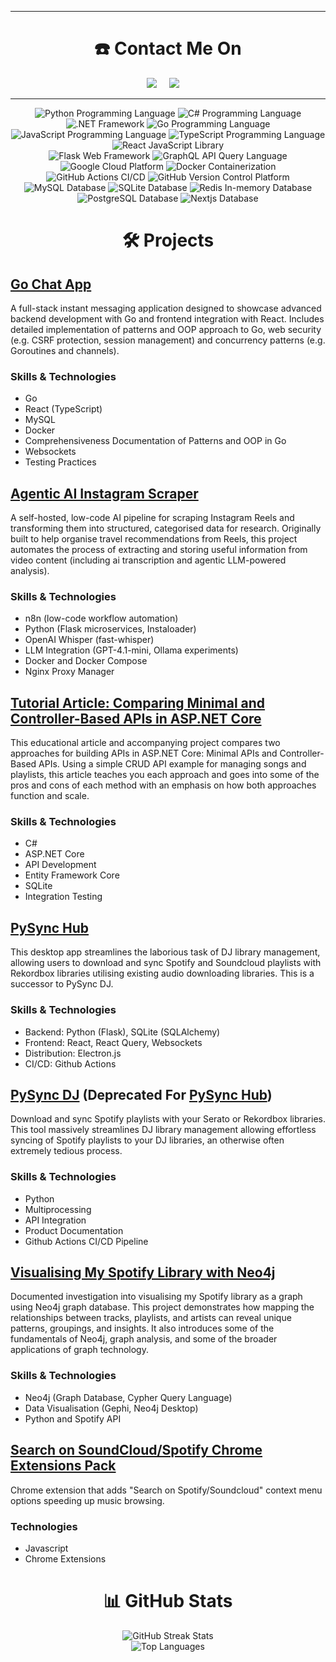 <hr>
<h1  align="center">☎️ Contact Me On</h2>
<p align="center">
    <a href="https://www.linkedin.com/in/peter-semrau-boughton-29372215a"><img src="https://img.shields.io/badge/linkedin-%230077B5.svg?&style=for-the-badge&logo=linkedin&logoColor=white" /></a>&nbsp;&nbsp;&nbsp;&nbsp;
    <a href="mailto:peterboughton11@gmail.com?subject=Hello%20Peter,%20From%20Github"><img src="https://img.shields.io/badge/gmail-%23D14836.svg?&style=for-the-badge&logo=gmail&logoColor=white" /></a>&nbsp;&nbsp;&nbsp;&nbsp;
</p>
<hr>

<p align="center">
  <img src="https://img.shields.io/badge/python-3670A0?style=for-the-badge&logo=python&logoColor=ffdd54" alt="Python Programming Language"/>  
  <img src="https://img.shields.io/badge/c%23-%23239120.svg?style=for-the-badge&logo=csharp&logoColor=white" alt="C# Programming Language"/> 
  <img src="https://img.shields.io/badge/.NET-5C2D91?style=for-the-badge&logo=.net&logoColor=white" alt=".NET Framework"/> 
  <img src="https://img.shields.io/badge/go-%2300ADD8.svg?style=for-the-badge&logo=go&logoColor=white" alt="Go Programming Language"/> 
  <img src="https://img.shields.io/badge/javascript-%23323330.svg?style=for-the-badge&logo=javascript&logoColor=%23F7DF1E" alt="JavaScript Programming Language"/> 
  <img src="https://img.shields.io/badge/typescript-%23007ACC.svg?style=for-the-badge&logo=typescript&logoColor=white" alt="TypeScript Programming Language"/> 
  <img src="https://img.shields.io/badge/react-%2320232a.svg?style=for-the-badge&logo=react&logoColor=%2361DAFB" alt="React JavaScript Library"/> 
  <br>
  <img src="https://img.shields.io/badge/flask-%23000.svg?style=for-the-badge&logo=flask&logoColor=white" alt="Flask Web Framework"/> 
  <img src="https://img.shields.io/badge/-GraphQL-E10098?style=for-the-badge&logo=graphql&logoColor=white" alt="GraphQL API Query Language"/> 
  <img src="https://img.shields.io/badge/GoogleCloud-%234285F4.svg?style=for-the-badge&logo=google-cloud&logoColor=white" alt="Google Cloud Platform"/> 
  <img src="https://img.shields.io/badge/docker-%230db7ed.svg?style=for-the-badge&logo=docker&logoColor=white" alt="Docker Containerization"/> 
  <img src="https://img.shields.io/badge/github%20actions-%232671E5.svg?style=for-the-badge&logo=githubactions&logoColor=white" alt="GitHub Actions CI/CD"/> 
  <img src="https://img.shields.io/badge/github-%23121011.svg?style=for-the-badge&logo=github&logoColor=white" alt="GitHub Version Control Platform"/> 
  <br>
  <img src="https://img.shields.io/badge/mysql-4479A1.svg?style=for-the-badge&logo=mysql&logoColor=white" alt="MySQL Database"/> 
  <img src="https://img.shields.io/badge/sqlite-%2307405e.svg?style=for-the-badge&logo=sqlite&logoColor=white" alt="SQLite Database"/> 
  <img src="https://img.shields.io/badge/redis-%23DD0031.svg?style=for-the-badge&logo=redis&logoColor=white" alt="Redis In-memory Database"/> 
  <img src="https://img.shields.io/badge/postgres-%23316192.svg?style=for-the-badge&logo=postgresql&logoColor=white" alt="PostgreSQL Database"/> 
  <img src="https://img.shields.io/badge/next.js-000000?style=for-the-badge&logo=nextdotjs&logoColor=white" alt="Nextjs Database"/> 
</p>

<h1  align="center">🛠️ Projects</h1>

## [Go Chat App](https://github.com/Peter-SB/Go-Chat-App)

A full-stack instant messaging application designed to showcase advanced backend development with Go and frontend integration with React. Includes detailed implementation of patterns and OOP approach to Go, web security (e.g. CSRF protection, session management) and concurrency patterns (e.g. Goroutines and channels).

### Skills & Technologies
 - Go
 - React (TypeScript)
 - MySQL
 - Docker
 - Comprehensiveness Documentation of Patterns and OOP in Go
 - Websockets 
 - Testing Practices

## [Agentic AI Instagram Scraper](https://github.com/Peter-SB/n8n-ai-instagram-scraper)

A self-hosted, low-code AI pipeline for scraping Instagram Reels and transforming them into structured, categorised data for research. Originally built to help organise travel recommendations from Reels, this project automates the process of extracting and storing useful information from video content (including ai transcription and agentic LLM-powered analysis).

### Skills & Technologies  
- n8n (low-code workflow automation)  
- Python (Flask microservices, Instaloader)  
- OpenAI Whisper (fast-whisper)  
- LLM Integration (GPT-4.1-mini, Ollama experiments)  
- Docker and Docker Compose    
- Nginx Proxy Manager

## [Tutorial Article: Comparing Minimal and Controller-Based APIs in ASP.NET Core](https://github.com/Peter-SB/Minimal-Vs-Controller-API-Article)
This educational article and accompanying project compares two approaches for building APIs in ASP.NET Core: Minimal APIs and Controller-Based APIs. Using a simple CRUD API example for managing songs and playlists, this article teaches you each approach and goes into some of the pros and cons of each method with an emphasis on how both approaches function and scale.

### Skills & Technologies
- C#
- ASP.NET Core
- API Development
- Entity Framework Core
- SQLite
- Integration Testing

## [PySync Hub](https://github.com/Peter-SB/PySync-Hub)

This desktop app streamlines the laborious task of DJ library management, allowing users to download and sync Spotify and Soundcloud playlists with Rekordbox libraries utilising existing audio downloading libraries. This is a successor to PySync DJ.

### Skills & Technologies
 - Backend: Python (Flask), SQLite (SQLAlchemy)
 - Frontend: React, React Query, Websockets
 - Distribution: Electron.js
 - CI/CD: Github Actions

## [PySync DJ](https://github.com/Peter-SB/PySync-DJ) (Deprecated For [PySync Hub](https://github.com/Peter-SB/PySync-Hub))

Download and sync Spotify playlists with your Serato or Rekordbox libraries. This tool massively streamlines DJ library management allowing effortless syncing of Spotify playlists to your DJ libraries, an otherwise often extremely tedious process.

### Skills & Technologies
 - Python
 - Multiprocessing
 - API Integration
 - Product Documentation
 - Github Actions CI/CD Pipeline

## [Visualising My Spotify Library with Neo4j](https://github.com/Peter-SB/Neo4j-Spotify)

Documented investigation into visualising my Spotify library as a graph using Neo4j graph database. This project demonstrates how mapping the relationships between tracks, playlists, and artists can reveal unique patterns, groupings, and insights. It also introduces some of the fundamentals of Neo4j, graph analysis, and some of the broader applications of graph technology.

### Skills & Technologies
- Neo4j (Graph Database, Cypher Query Language)
- Data Visualisation (Gephi, Neo4j Desktop)
- Python and Spotify API

## [Search on SoundCloud/Spotify Chrome Extensions Pack](https://github.com/Peter-SB/SoundCloud-Spotify-Quicksearch-Extension)

Chrome extension that adds "Search on Spotify/Soundcloud" context menu options speeding up music browsing.

### Technologies
 - Javascript
 - Chrome Extensions

<h1  align="center"> 📊 GitHub Stats </h1>

<p align="center">
  <!-- <img src="https://github-readme-stats.vercel.app/api?username=peter-sb&theme=default&hide_border=false&include_all_commits=false&count_private=false" alt="GitHub Stats" /> -->
  <img src="https://nirzak-streak-stats.vercel.app/?user=peter-sb&theme=default&hide_border=false" alt="GitHub Streak Stats" />
  <br>
  <img src="https://github-readme-stats.vercel.app/api/top-langs/?username=peter-sb&theme=default&hide_border=false&include_all_commits=false&count_private=false&layout=compact" alt="Top Languages" />
</p>

